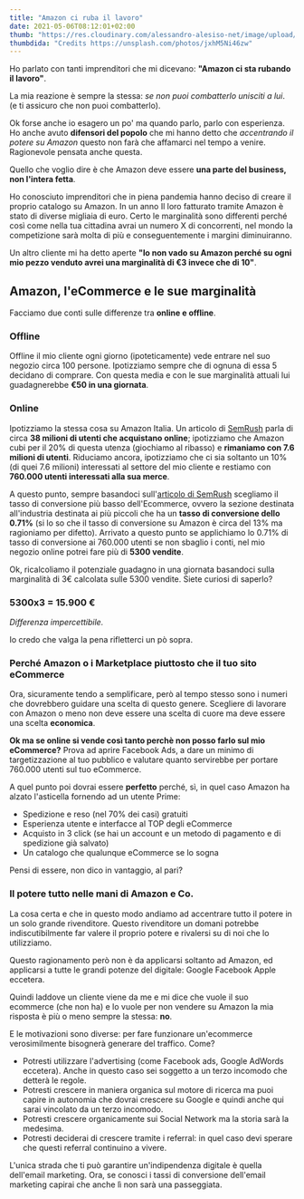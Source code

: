 ```yaml
---
title: "Amazon ci ruba il lavoro"
date: 2021-05-06T08:12:01+02:00
thumb: "https://res.cloudinary.com/alessandro-alesiso-net/image/upload/q_51/v1620322086/alessandro-alessio-net/amazon-ci-ruba-il-lavoro/amazon-ci-ruba-il-lavoro_wzlzk1.webp"
thumbdida: "Credits https://unsplash.com/photos/jxhM5Ni46zw"
---
```


Ho parlato con tanti imprenditori che mi dicevano: **"Amazon ci sta rubando il lavoro"**.

La mia reazione è sempre la stessa: *se non puoi combatterlo unisciti a lui*. (e ti assicuro che non puoi combatterlo).

Ok forse anche io esagero un po' ma quando parlo, parlo con esperienza.
Ho anche avuto **difensori del popolo** che mi hanno detto che *accentrando il potere su Amazon* questo non farà che affamarci nel tempo a venire. Ragionevole pensata anche questa.

Quello che voglio dire è che Amazon deve essere **una parte del business, non l'intera fetta**.

Ho conosciuto imprenditori che in piena pandemia hanno deciso di creare il proprio catalogo su Amazon. In un anno Il loro fatturato tramite Amazon è stato di diverse migliaia di euro. Certo le marginalità sono differenti perché così come nella tua cittadina avrai un numero X di concorrenti, nel mondo la competizione sarà molta di più e conseguentemente i margini diminuiranno.

Un altro cliente mi ha detto aperte **"Io non vado su Amazon perché su ogni mio pezzo venduto avrei una marginalità di €3 invece che di 10"**. 

## Amazon, l'eCommerce e le sue marginalità

Facciamo due conti sulle differenze tra **online e offline**.

### Offline
Offline il mio cliente ogni giorno (ipoteticamente) vede entrare nel suo negozio circa 100 persone. Ipotizziamo sempre che di ognuna di essa 5 decidano di comprare. Con questa media e con le sue marginalità attuali lui guadagnerebbe **€50 in una giornata**.

### Online
Ipotizziamo la stessa cosa su Amazon Italia. Un articolo di [SemRush](https://it.semrush.com/blog/e-commerce-2019-50-statistiche-che-dovresti-conoscere/) parla di circa **38 milioni di utenti che acquistano online**; ipotizziamo che Amazon cubi per il 20% di questa utenza (giochiamo al ribasso) e **rimaniamo con 7.6 milioni di utenti**. Riduciamo ancora, ipotizziamo che ci sia soltanto un 10% (di quei 7.6 milioni) interessati al settore del mio cliente e restiamo con **760.000 utenti interessati alla sua merce**. 

A questo punto, sempre basandoci sull'[articolo di SemRush](https://it.semrush.com/blog/e-commerce-2019-50-statistiche-che-dovresti-conoscere/) scegliamo il tasso di conversione più basso dell'Ecommerce, ovvero la sezione destinata all'industria destinata ai più piccoli che ha un **tasso di conversione dello 0.71%** (si lo so che il tasso di conversione su Amazon è circa del 13% ma ragioniamo per difetto). Arrivato a questo punto se applichiamo lo 0.71% di tasso di conversione ai 760.000 utenti se non sbaglio i conti, nel mio negozio online potrei fare più di **5300 vendite**.

Ok, ricalcoliamo il potenziale guadagno in una giornata basandoci sulla marginalità di 3€ calcolata sulle 5300 vendite. Siete curiosi di saperlo?

### 5300x3 = 15.900 €

*Differenza impercettibile.*

Io credo che valga la pena rifletterci un pò sopra.


### Perché Amazon o i Marketplace piuttosto che il tuo sito eCommerce

Ora, sicuramente tendo a semplificare, però al tempo stesso sono i numeri che dovrebbero guidare una scelta di questo genere. Scegliere di lavorare con Amazon o meno non deve essere una scelta di cuore ma deve essere una scelta **economica**. 

**Ok ma se online si vende così tanto perchè non posso farlo sul mio eCommerce?**
Prova ad aprire Facebook Ads, a dare un minimo di targetizzazione al tuo pubblico e valutare quanto servirebbe per portare 760.000 utenti sul tuo eCommerce.

A quel punto poi dovrai essere **perfetto** perché, sì, in quel caso Amazon ha alzato l'asticella fornendo ad un utente Prime:
- Spedizione e reso (nel 70% dei casi) gratuiti
- Esperienza utente e interfacce al TOP degli eCommerce
- Acquisto in 3 click (se hai un account e un metodo di pagamento e di spedizione già salvato)
- Un catalogo che qualunque eCommerce se lo sogna

Pensi di essere, non dico in vantaggio, al pari?

### Il potere tutto nelle mani di Amazon e Co.

La cosa certa e che in questo modo andiamo ad accentrare tutto il potere in un solo grande rivenditore. Questo rivenditore un domani potrebbe indiscutibilmente far valere il proprio potere e rivalersi su di noi che lo utilizziamo. 

Questo ragionamento però non è da applicarsi soltanto ad Amazon, ed applicarsi a tutte le grandi potenze del digitale: Google Facebook Apple eccetera. 

Quindi laddove un cliente viene da me e mi dice che vuole il suo ecommerce (che non ha) e lo vuole per non vendere su Amazon la mia risposta è più o meno sempre la stessa: **no**. 

E le motivazioni sono diverse: per fare funzionare un'ecommerce verosimilmente bisognerà generare del traffico. Come? 

- Potresti utilizzare l'advertising (come Facebook ads, Google AdWords eccetera). Anche in questo caso sei soggetto a un terzo incomodo che detterà le regole.
- Potresti crescere in maniera organica sul motore di ricerca ma puoi capire in autonomia che dovrai crescere su Google e quindi anche qui sarai vincolato da un terzo incomodo.
- Potresti crescere organicamente sui Social Network ma la storia sarà la medesima.
- Potresti deciderai di crescere tramite i referral: in quel caso devi sperare che questi referral continuino a vivere.

L'unica strada che ti può garantire un'indipendenza digitale è quella dell'email marketing. Ora, se conosci i tassi di conversione dell'email marketing capirai che anche lì non sarà una passeggiata.